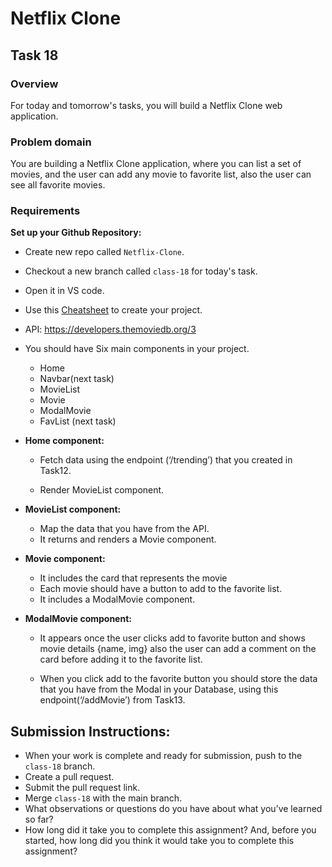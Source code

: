 # Netflix Clone

## **Task 18**

### **Overview**

For today and tomorrow's tasks, you will build a Netflix Clone web application.


### **Problem domain**

You are building a Netflix Clone application, where you can list a set of movies, and the user can add any movie to favorite list, also the user can see all favorite movies.

### **Requirements**

**Set up your Github Repository:**
   - Create new repo called `Netflix-Clone`.
   - Checkout a new branch called `class-18` for today's task.
   - Open it in VS code.


- Use this [Cheatsheet](https://drive.google.com/file/d/14VoN5f9mnLZ43t5kayttvbUWCYecxyLd/view) to create your project.
- API: https://developers.themoviedb.org/3


- You should have Six main components in your project.

    - Home 
    - Navbar(next task)
    - MovieList
    - Movie
    - ModalMovie
    - FavList (next task)   

- **Home component:**

    - Fetch data using the endpoint (‘/trending’) that you created in Task12. 

    - Render MovieList component.



- **MovieList component:**
    - Map the data that you have from the API. 
    - It returns and renders a Movie component.

- **Movie component:**
    - It includes the card that represents the movie
    - Each movie should have a button to add to the favorite list.
    - It includes a ModalMovie component.

- **ModalMovie component:**
    - It appears once the user clicks add to favorite button and shows movie details {name, img} also the user can add a comment on the card before adding it to the favorite list. 


    - When you click add to the favorite button you should store the data that you have from the Modal in your Database, using this endpoint(‘/addMovie’) from Task13.




## Submission Instructions:
- When your work is complete and ready for submission, push to the `class-18` branch.
- Create a pull request.
- Submit the pull request link.
- Merge `class-18` with the main branch.
- What observations or questions do you have about what you’ve learned so far?
- How long did it take you to complete this assignment? And, before you started, how long did you think it would take you to complete this assignment?